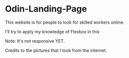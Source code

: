 # Odin-Landing-Page

This website is for people to look for skilled workers online.

I'll try to apply my knowledge of Flexbox in this

Note: It's not responsive YET. 

Credits to the pictures that I took from the internet. 
